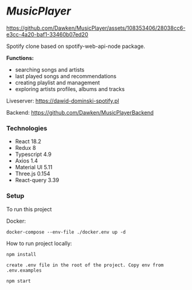 # _**MusicPlayer**_


https://github.com/Dawken/MusicPlayer/assets/108353406/28038cc6-e3cc-4a20-baf1-33460b07ed20


Spotify clone based on spotify-web-api-node package.

**Functions:**

-   searching songs and artists
-   last played songs and recommendations
-   creating playlist and management
-   exploring artists profiles, albums and tracks

Liveserver: https://dawid-dominski-spotify.pl

Backend: https://github.com/Dawken/MusicPlayerBackend

### **Technologies**

-   React 18.2
-   Redux 8
-   Typescript 4.9
-   Axios 1.4
-   Material UI 5.11
-   Three.js 0.154
-   React-query 3.39

### **Setup**

To run this project

Docker:

`docker-compose --env-file ./docker.env up -d`

How to run project locally:

`npm install`

`create .env file in the root of the project. Copy env from .env.examples`

`npm start`
